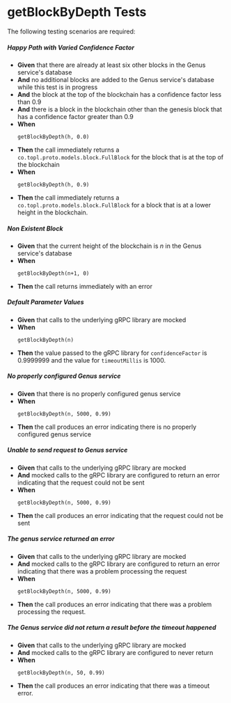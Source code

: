 # getBlockByDepth Tests

The following testing scenarios are required:

##### Happy Path with Varied Confidence Factor

* **Given** that there are already at least six other blocks in the Genus service's database
* **And** no additional blocks are added to the Genus service's database while this test is in progress
* **And** the block at the top of the blockchain has a confidence factor less than 0.9
* **And** there is a block in the blockchain other than the genesis block that has a confidence factor greater than
  0.9
* **When**
    ```
    getBlockByDepth(h, 0.0)
    ```
* **Then** the call immediately returns a `co.topl.proto.models.block.FullBlock` for the block that is at the top of the
  blockchain
* **When**
    ```
    getBlockByDepth(h, 0.9)
    ```
* **Then** the call immediately returns a `co.topl.proto.models.block.FullBlock` for a block that is at a lower height
  in the blockchain.

##### Non Existent Block

* **Given** that the current height of the blockchain is *n* in the Genus service's database
* **When**
    ```
    getBlockByDepth(n+1, 0)
    ```
* **Then** the call returns immediately with an error

##### Default Parameter Values

* **Given** that calls to the underlying gRPC library are mocked
* **When**
    ```
    getBlockByDepth(n)
    ```
* **Then** the value passed to the gRPC library for `confidenceFactor` is 0.9999999 and the value for `timeoutMillis` is
    1000.

##### No properly configured Genus service

* **Given** that there is no properly configured genus service
* **When**
    ```
    getBlockByDepth(n, 5000, 0.99)
    ```
* **Then** the call produces an error indicating there is no properly configured genus service

##### Unable to send request to Genus service

* **Given** that calls to the underlying gRPC library are mocked
* **And** mocked calls to the gRPC library are configured to return an error indicating that the request could not be
  sent
* **When**
    ```
    getBlockByDepth(n, 5000, 0.99)
    ```
* **Then** the call produces an error indicating that the request could not be sent

##### The genus service returned an error

* **Given** that calls to the underlying gRPC library are mocked
* **And** mocked calls to the gRPC library are configured to return an error indicating that there was a problem
  processing the request
* **When**
    ```
    getBlockByDepth(n, 5000, 0.99)
    ```
* **Then** the call produces an error indicating that there was a problem processing the request.

##### The Genus service did not return a result before the timeout happened

* **Given** that calls to the underlying gRPC library are mocked
* **And** mocked calls to the gRPC library are configured to never return
* **When**
    ```
    getBlockByDepth(n, 50, 0.99)
    ```
* **Then** the call produces an error indicating that there was a timeout error.
